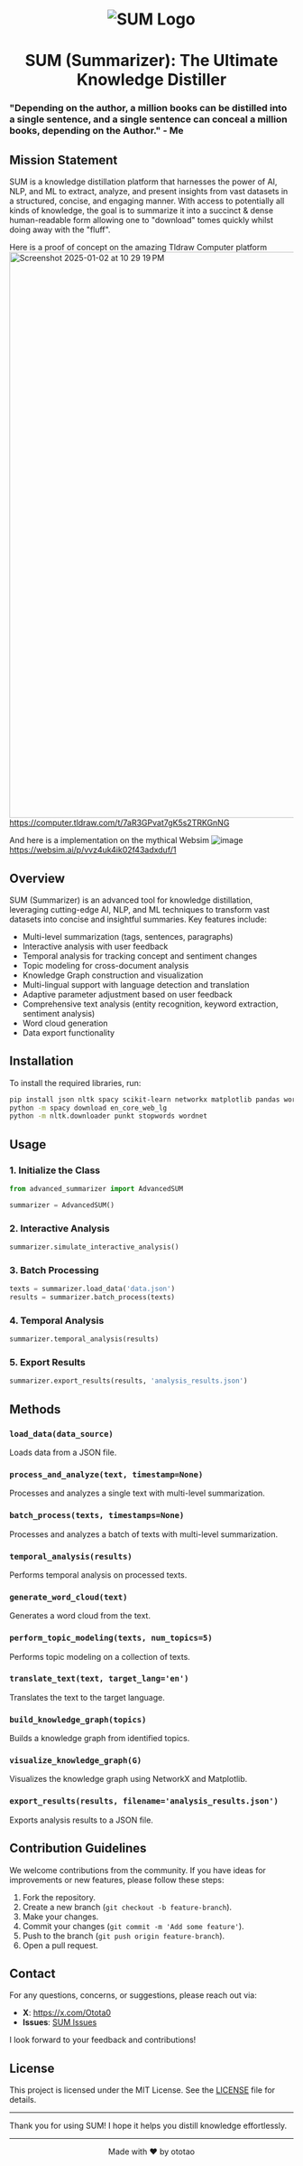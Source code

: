 <h1 align="center">
  <img src="https://github.com/OtotaO/SUM/assets/93845604/5749c582-725d-407c-ac6c-06fb8e90ed94" alt="SUM Logo">

</h1>
<h1 align="center">SUM (Summarizer): The Ultimate Knowledge Distiller</h1>

### "Depending on the author, a million books can be distilled into a single sentence, and a single sentence can conceal a million books, depending on the Author." - Me

## Mission Statement

SUM is a knowledge distillation platform that harnesses the power of AI, NLP, and ML to extract, analyze, and present insights from vast datasets in a structured, concise, and engaging manner. With access to potentially all kinds of knowledge, the goal is to summarize it into a succinct & dense human-readable form allowing one to "download" tomes quickly whilst doing away with the "fluff". 

Here is a proof of concept on the amazing Tldraw Computer platform 
<img width="1002" alt="Screenshot 2025-01-02 at 10 29 19 PM" src="https://github.com/user-attachments/assets/b4166893-72ce-4288-9b48-a9cf7aecb680" />
https://computer.tldraw.com/t/7aR3GPvat7gK5s2TRKGnNG 


And here is a implementation on the mythical Websim 
![image](https://github.com/user-attachments/assets/344b68c8-cba1-4ffd-ade0-5625f5ff8beb)
https://websim.ai/p/vvz4uk4ik02f43adxduf/1 


## Overview

SUM (Summarizer) is an advanced tool for knowledge distillation, leveraging cutting-edge AI, NLP, and ML techniques to transform vast datasets into concise and insightful summaries. Key features include:

- Multi-level summarization (tags, sentences, paragraphs)
- Interactive analysis with user feedback
- Temporal analysis for tracking concept and sentiment changes
- Topic modeling for cross-document analysis
- Knowledge Graph construction and visualization
- Multi-lingual support with language detection and translation
- Adaptive parameter adjustment based on user feedback
- Comprehensive text analysis (entity recognition, keyword extraction, sentiment analysis)
- Word cloud generation
- Data export functionality

## Installation

To install the required libraries, run:

```bash
pip install json nltk spacy scikit-learn networkx matplotlib pandas wordcloud textblob gensim langdetect googletrans==3.1.0a0
python -m spacy download en_core_web_lg
python -m nltk.downloader punkt stopwords wordnet
```

## Usage

### 1. Initialize the Class

```python
from advanced_summarizer import AdvancedSUM

summarizer = AdvancedSUM()
```

### 2. Interactive Analysis

```python
summarizer.simulate_interactive_analysis()
```

### 3. Batch Processing

```python
texts = summarizer.load_data('data.json')
results = summarizer.batch_process(texts)
```

### 4. Temporal Analysis

```python
summarizer.temporal_analysis(results)
```

### 5. Export Results

```python
summarizer.export_results(results, 'analysis_results.json')
```

## Methods

### `load_data(data_source)`

Loads data from a JSON file.

### `process_and_analyze(text, timestamp=None)`

Processes and analyzes a single text with multi-level summarization.

### `batch_process(texts, timestamps=None)`

Processes and analyzes a batch of texts with multi-level summarization.

### `temporal_analysis(results)`

Performs temporal analysis on processed texts.

### `generate_word_cloud(text)`

Generates a word cloud from the text.

### `perform_topic_modeling(texts, num_topics=5)`

Performs topic modeling on a collection of texts.

### `translate_text(text, target_lang='en')`

Translates the text to the target language.

### `build_knowledge_graph(topics)`

Builds a knowledge graph from identified topics.

### `visualize_knowledge_graph(G)`

Visualizes the knowledge graph using NetworkX and Matplotlib.

### `export_results(results, filename='analysis_results.json')`

Exports analysis results to a JSON file.

## Contribution Guidelines

We welcome contributions from the community. If you have ideas for improvements or new features, please follow these steps:
1. Fork the repository.
2. Create a new branch (`git checkout -b feature-branch`).
3. Make your changes.
4. Commit your changes (`git commit -m 'Add some feature'`).
5. Push to the branch (`git push origin feature-branch`).
6. Open a pull request.

## Contact

For any questions, concerns, or suggestions, please reach out via:

- **X**: https://x.com/Otota0
- **Issues**: [SUM Issues](https://github.com/OtotaO/SUM/issues)

I look forward to your feedback and contributions!

## License

This project is licensed under the MIT License. See the [LICENSE](LICENSE) file for details.

---

Thank you for using SUM! I hope it helps you distill knowledge effortlessly.

---

<p align="center">Made with ❤️ by ototao</p>
